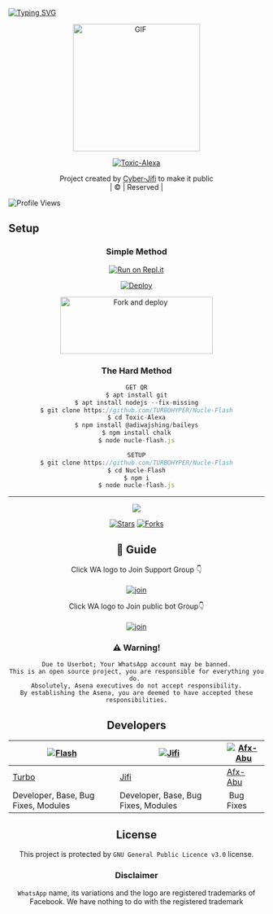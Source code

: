 [![Typing SVG](https://readme-typing-svg.herokuapp.com?font=Frutiger&color=%2336BCF7&size=32&lines=WELCOME+TO+NUCLE-FLASH;THIS+BOT+MADE+BY+CYBERKID+%26+JIFI)](https://git.io/typing-svg)
<div align="center">
        <img src="https://telegra.ph/file/f6ec3d3d845a1e3dcce39.jpg" alt="GIF" width="250" height="250"/>
</p>

<a href="#"><img title="Toxic-Alexa" src="https://img.shields.io/badge/Toxic-Alexa-green?colorA=%23ff0000&colorB=%23017e40&style=for-the-badge"></a>
</p>
  <p align="center">
</p>
</div>
<p align="center">
Project created by <a href="https://github.com/CYBERXKID">Cyber-Jifi</a> to make it public
    <br>
       | © |
        Reserved |
    <br> 
</p>

![Profile Views](https://hits.seeyoufarm.com/api/count/incr/badge.svg?url=https://github.com/CYBERXKID/Nucle-Flash&title=Nucle-Flash%20Views)

## Setup
<div align="center">

  ### Simple Method
 
[![Run on Repl.it](https://repl.it/badge/github/quiec/whatsAlfa)](https://replit.com/@TURBOHYPER/Toxic-Alexa?v=1)

[![Deploy](https://www.herokucdn.com/deploy/button.svg)](https://heroku.com/deploy?template=https://github.com/CYBERXKID/Nucle-Flash) 
        
<a href="https://github.com/CYBERXKID/Nucle-Flash/fork"><img align="center" src="https://i.imgur.com/nfRl7cd.jpeg" alt="Fork and deploy" height="112" width="300" /></a>
<br>
   
 
### The Hard Method
```js
GET QR
$ apt install git
$ apt install nodejs --fix-missing
$ git clone https://github.com/TURBOHYPER/Nucle-Flash
$ cd Toxic-Alexa
$ npm install @adiwajshing/baileys
$ npm install chalk
$ node nucle-flash.js
```
      
```js
SETUP
$ git clone https://github.com/TURBOHYPER/Nucle-Flash
$ cd Nucle-Flash
$ npm i
$ node nucle-flash.js
```

----

  <p align="center">
  <a href="https://github.com/CYBERXKID/Nucle-Flash">
    
<a href="https://github.com/CYBERXKID/followers">
<img src="https://img.shields.io/github/repo-size/farhan-dqz/Julie-Mwol?color=green&label=Repo%20total%20size&style=plastic">
<p align="center">
<a href="https://github.com/TURBOHYPER/Toxic-Alexa/followers"
<img title="Followers" src="https://img.shields.io/github/followers/TOXICTURBO?color=blue&style=flat-square"></a>
<a href="https://github.com/CYBERXKID/Nucle-Flash/stargazers/"><img title="Stars" src="https://img.shields.io/github/stars/CYBERXKID/Nucle-Flash?color=blue&style=flat-trangle"></a>
<a href="https://github.com/CYBERXKID/Nucle-Flash/network/members"><img title="Forks" src="https://img.shields.io/github/forks/CYBERXKID/Nucle-Flash?color=blue&style=flat-trangle"></a>
</p>

## 📢 Guide
Click WA logo to Join Support Group 👇
    <br>
<br>
  [![join](https://github.com/Alien-alfa/PublicBot/blob/main/wlogo.svg.png)](https://chat.whatsapp.com/LWjJ4tu2qe9BWQZ1JzRZgp)
  <div align="center">


Click WA logo to Join public bot Group👇
    <br>
<br>
  [![join](https://github.com/Alien-alfa/PublicBot/blob/main/wlogo.svg.png)](https://chat.whatsapp.com/LWjJ4tu2qe9BWQZ1JzRZgp)
  <div align="center">

  </div>


### ⚠️ Warning! 
```
Due to Userbot; Your WhatsApp account may be banned.
This is an open source project, you are responsible for everything you do. 
Absolutely, Asena executives do not accept responsibility.
By establishing the Asena, you are deemed to have accepted these responsibilities.
```
          
## Developers
  <div align="center">
    
  [![Flash](https://github.com/CYBERXKID.png?size=100)](https://github.com/CYBERKID) | [![Jifi](https://github.com/MD-JIFI.png?size=100)](https://github.com/MD-JIFI) | [![Afx-Abu](https://github.com/Afx-Abu.png?size=100)](https://github.com/Afx-Abu) 
----|----|----
[Turbo](https://github.com/CYBERXKID) | [Jifi](https://github.com/MD-JIFI) | [Afx-Abu](https://github.com/Afx-Abu) 
Developer, Base, Bug Fixes, Modules| Developer, Base, Bug Fixes, Modules |  Bug Fixes
  </div>
    
    


## License
This project is protected by `GNU General Public Licence v3.0` license.

### Disclaimer
`WhatsApp` name, its variations and the logo are registered trademarks of Facebook. We have nothing to do with the registered trademark
